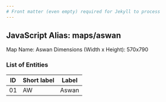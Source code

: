 ```yaml
---
# Front matter (even empty) required for Jekyll to process
---
```


## JavaScript Alias: maps/aswan

Map Name: Aswan
Dimensions (Width x Height): 570x790

### List of Entities

| ID  | Short label | Label |
| --- | ----------- | ----- |
| 01  | AW          | Aswan |
